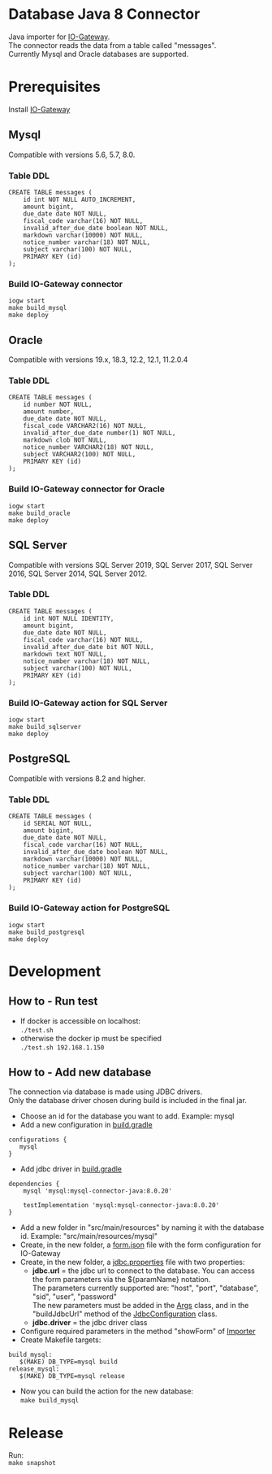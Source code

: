 # Database Java 8 Connector
Java importer for [IO-Gateway](https://github.com/pagopa/io-gateway).  
The connector reads the data from a table called "messages".  
Currently Mysql and Oracle databases are supported.

# Prerequisites
Install [IO-Gateway](https://github.com/pagopa/io-gateway)

## Mysql

Compatible with versions 5.6, 5.7, 8.0.

### Table DDL
```
CREATE TABLE messages (
    id int NOT NULL AUTO_INCREMENT,
    amount bigint,
    due_date date NOT NULL,
    fiscal_code varchar(16) NOT NULL,
    invalid_after_due_date boolean NOT NULL,
    markdown varchar(10000) NOT NULL,
    notice_number varchar(18) NOT NULL,
    subject varchar(100) NOT NULL,
    PRIMARY KEY (id)
);
```
### Build IO-Gateway connector
`iogw start`  
`make build_mysql`  
`make deploy`

## Oracle

Compatible with versions 19.x, 18.3, 12.2, 12.1, 11.2.0.4

### Table DDL
```
CREATE TABLE messages (
    id number NOT NULL,
    amount number,
    due_date date NOT NULL,
    fiscal_code VARCHAR2(16) NOT NULL,
    invalid_after_due_date number(1) NOT NULL,
    markdown clob NOT NULL,
    notice_number VARCHAR2(18) NOT NULL,
    subject VARCHAR2(100) NOT NULL,
    PRIMARY KEY (id)
);
```
### Build IO-Gateway connector for Oracle
`iogw start`  
`make build_oracle`  
`make deploy`


## SQL Server

Compatible with versions SQL Server 2019, SQL Server 2017, SQL Server 2016, SQL Server 2014, SQL Server 2012.

### Table DDL
```
CREATE TABLE messages (
    id int NOT NULL IDENTITY,
    amount bigint,
    due_date date NOT NULL,
    fiscal_code varchar(16) NOT NULL,
    invalid_after_due_date bit NOT NULL,
    markdown text NOT NULL,
    notice_number varchar(18) NOT NULL,
    subject varchar(100) NOT NULL,
    PRIMARY KEY (id)
);
```
### Build IO-Gateway action for SQL Server
`iogw start`  
`make build_sqlserver`  
`make deploy`

## PostgreSQL

Compatible with versions 8.2 and higher.

### Table DDL
```
CREATE TABLE messages (
    id SERIAL NOT NULL,
    amount bigint,
    due_date date NOT NULL,
    fiscal_code varchar(16) NOT NULL,
    invalid_after_due_date boolean NOT NULL,
    markdown varchar(10000) NOT NULL,
    notice_number varchar(18) NOT NULL,
    subject varchar(100) NOT NULL,
    PRIMARY KEY (id)
);
```
### Build IO-Gateway action for PostgreSQL
`iogw start`  
`make build_postgresql`  
`make deploy`

# Development

## How to - Run test
* If docker is accessible on localhost:    
`./test.sh` 
* otherwise the docker ip must be specified  
`./test.sh 192.168.1.150`

## How to - Add new database
The connection via database is made using JDBC drivers.   
Only the database driver chosen during build is included in the final jar.

* Choose an id for the database you want to add. Example: mysql 
* Add a new configuration in [build.gradle](build.gradle)
 ```
configurations {
    mysql
}
```
* Add jdbc driver in [build.gradle](build.gradle)
```
dependencies {
    mysql 'mysql:mysql-connector-java:8.0.20'

    testImplementation 'mysql:mysql-connector-java:8.0.20'
}
```
* Add a new folder in "src/main/resources" by naming it with the database id. Example: "src/main/resources/mysql"
* Create, in the new folder, a [form.json](src/main/resources/mysql/form.json) file with the form configuration for IO-Gateway
* Create, in the new folder, a [jdbc.properties](src/main/resources/mysql/jdbc.properties) file with two properties:
  * **jdbc.url** = the jdbc url to connect to the database. You can access the form parameters via the ${paramName} notation.  
    The parameters currently supported are: "host", "port", "database", "sid", "user", "password"  
    The new parameters must be added in the [Args](src/main/java/importer/Args.java) class, and in the "buildJdbcUrl" method 
    of the [JdbcConfiguration](src/main/java/config/JdbcConfiguration.java) class.
  + **jdbc.driver** =  the jdbc driver class
* Configure required parameters in the method "showForm" of [Importer](src/main/java/importer/Importer.java)
* Create Makefile targets:
 ```
build_mysql:
	$(MAKE) DB_TYPE=mysql build
release_mysql:
	$(MAKE) DB_TYPE=mysql release
 ```
* Now you can build the action for the new database:  
`make build_mysql`
    
# Release
Run:  
`make snapshot`
